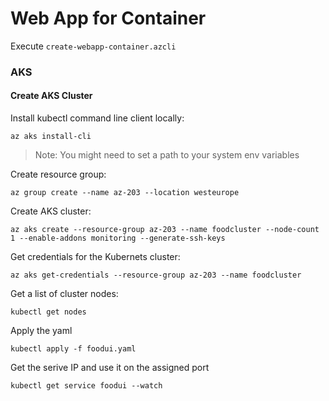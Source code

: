 # Web App for Container

Execute `create-webapp-container.azcli`

### AKS

#### Create AKS Cluster

Install kubectl command line client locally:

```
az aks install-cli
```

> Note: You might need to set a path to your system env variables

Create resource group:

```
az group create --name az-203 --location westeurope
```

Create AKS cluster:

```
az aks create --resource-group az-203 --name foodcluster --node-count 1 --enable-addons monitoring --generate-ssh-keys
```

Get credentials for the Kubernets cluster:

```
az aks get-credentials --resource-group az-203 --name foodcluster
```

Get a list of cluster nodes:

```
kubectl get nodes
```

Apply the yaml

```
kubectl apply -f foodui.yaml
```

Get the serive IP and use it on the assigned port

```
kubectl get service foodui --watch
```
